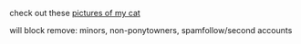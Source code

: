 check out these [pictures of my cat](https://instagram.com/gaga_and_me) 

will block remove: minors, non-ponytowners, spamfollow/second accounts
